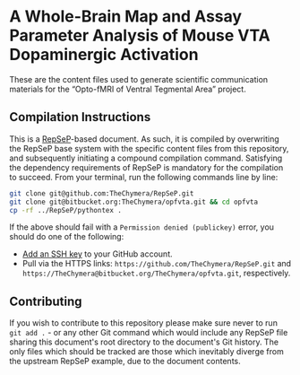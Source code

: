 # A Whole-Brain Map and Assay Parameter Analysis of Mouse VTA Dopaminergic Activation

These are the content files used to generate scientific communication materials for the “Opto-fMRI of Ventral Tegmental Area” project.

## Compilation Instructions

This is a [RepSeP](https://github.com/TheChymera/RepSeP)-based document.
As such, it is compiled by overwriting the RepSeP base system with the specific content files from this repository, and subsequently initiating a compound compilation command.
Satisfying the dependency requirements of RepSeP is mandatory for the compilation to succeed.
From your terminal, run the following commands line by line:

```sh
git clone git@github.com:TheChymera/RepSeP.git
git clone git@bitbucket.org:TheChymera/opfvta.git && cd opfvta
cp -rf ../RepSeP/pythontex .
```

If the above should fail with a `Permission denied (publickey)` error, you should do one of the following:

* [Add an SSH key](https://help.github.com/articles/adding-a-new-ssh-key-to-your-github-account/) to your GitHub account.
* Pull via the HTTPS links: `https://github.com/TheChymera/RepSeP.git` and `https://TheChymera@bitbucket.org/TheChymera/opfvta.git`, respectively.

## Contributing

If you wish to contribute to this repository please make sure never to run `git add .` - or any other Git command which would include any RepSeP file sharing this document's root directory to the document's Git history.
The only files which should be tracked are those which inevitably diverge from the upstream RepSeP example, due to the document contents.
